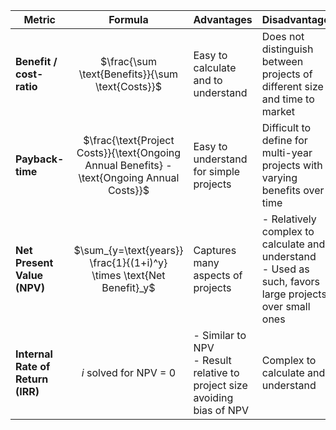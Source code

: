 
| Metric                            |                                           Formula                                           | Advantages                                                                 | Disadvantages                                                                                             |
| --------------------------------- | :-----------------------------------------------------------------------------------------: | -------------------------------------------------------------------------- | --------------------------------------------------------------------------------------------------------- |
| **Benefit / cost-ratio**          |                      $\frac{\sum \text{Benefits}}{\sum \text{Costs}}$                       | Easy to calculate and to understand                                        | Does not distinguish between projects of different size and time to market                                |
| **Payback-time**                  | $\frac{\text{Project Costs}}{\text{Ongoing Annual Benefits} - \text{Ongoing Annual Costs}}$ | Easy to understand for simple projects                                     | Difficult to define for multi-year projects with varying benefits over time                               |
| **Net Present Value (NPV)**       |            $\sum_{y=\text{years}} \frac{1}{(1+i)^y} \times \text{Net Benefit}_y$            | Captures many aspects of projects                                          | - Relatively complex to calculate and understand<br>- Used as such, favors large projects over small ones |
| **Internal Rate of Return (IRR)** |                                   $i$ solved for NPV = 0                                    | - Similar to NPV<br>- Result relative to project size avoiding bias of NPV | Complex to calculate and understand                                                                       |
